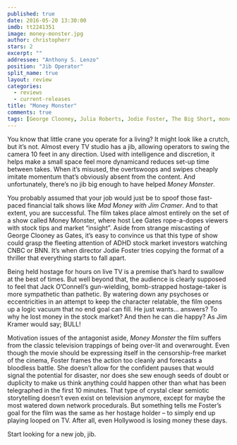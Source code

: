 ```yaml
---
published: true
date: 2016-05-20 13:30:00
imdb: tt2241351
image: money-monster.jpg
author: christopherr
stars: 2
excerpt: ""
addressee: "Anthony S. Lenzo"
position: "Jib Operator"
split_name: true
layout: review
categories: 
  - reviews
  - current-releases
title: "Money Monster"
comments: true
tags: [George Clooney, Julia Roberts, Jodie Foster, The Big Short, money, finance, Wall Street]
---
```

You know that little crane you operate for a living?  It might look like a crutch, but it’s not. Almost every TV studio has a jib, allowing operators to swing the camera 10 feet in any direction.  Used with intelligence and discretion, it helps make a small space feel more dynamicand reduces set-up time between takes. When it’s misused, the overtswoops and swipes cheaply imitate momentum that’s obviously absent from the content. And unfortunately, there’s no jib big enough to have helped _Money Monster_. 

You probably assumed that your job would just be to spoof those fast-paced financial talk shows like _Mad Money with Jim Cramer_. And to that extent, you are successful. The film takes place almost entirely on the set of a show called Money Monster, where host Lee Gates rope-a-dopes viewers with stock tips and market “insight”. Aside from strange miscasting of George Clooney as Gates, it’s easy to convince us that this type of show could grasp the fleeting attention of ADHD stock market investors watching CNBC or BNN. It’s when director Jodie Foster tries copying the format of a thriller that everything starts to fall apart.

Being held hostage for hours on live TV is a premise that’s hard to swallow at the best of times. But well beyond that, the audience is clearly supposed to feel that Jack O’Connell’s gun-wielding, bomb-strapped hostage-taker is more sympathetic than pathetic. By watering down any psychoses or eccentricities in an attempt to keep the character relatable, the film opens up a logic vacuum that no end goal can fill. He just wants… answers? To why he lost money in the stock market? And then he can die happy? As Jim Kramer would say; BULL!

Motivation issues of the antagonist aside, _Money Monster_ the film suffers from the classic television trappings of being over-lit and overwrought. Even though the movie should be expressing itself in the censorship-free market of the cinema, Foster frames the action too cleanly and forecasts a bloodless battle. She doesn’t allow for the confident pauses that would signal the potential for disaster, nor does she sew enough seeds of doubt or duplicity to make us think anything could happen other than what has been telegraphed in the first 10 minutes. That type of crystal clear semiotic storytelling doesn’t even exist on television anymore, except for maybe the most watered down network procedurals.  But something tells me Foster’s goal for the film was the same as her hostage holder – to simply end up playing looped on TV. After all, even Hollywood is losing money these days.

Start looking for a new job, jib.